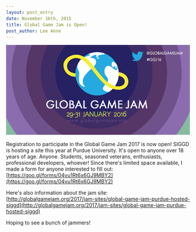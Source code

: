 ```yaml
---
layout: post_entry
date: November 16th, 2015
title: Global Game Jam is Open!
post_author: Lee Anne
---
```


![alt text](/img/GlobalGameJamLogo.png)

Registration to participate in the Global Game Jam 2017 is now open!  SIGGD is hosting a site this year at Purdue University.  It's open to anyone over 18 years of age.
Anyone.  Students, seasoned veterans, enthusiasts, professional developers, whoever!  Since there's limited space available, I made a form for anyone interested to fill out:
[https://goo.gl/forms/04vu1Rt6x6GJ9MBY2](https://goo.gl/forms/04vu1Rt6x6GJ9MBY2)

Here's also information about the jam site: [http://globalgamejam.org/2017/jam-sites/global-game-jam-purdue-hosted-siggd](http://globalgamejam.org/2017/jam-sites/global-game-jam-purdue-hosted-siggd)

Hoping to see a bunch of jammers!